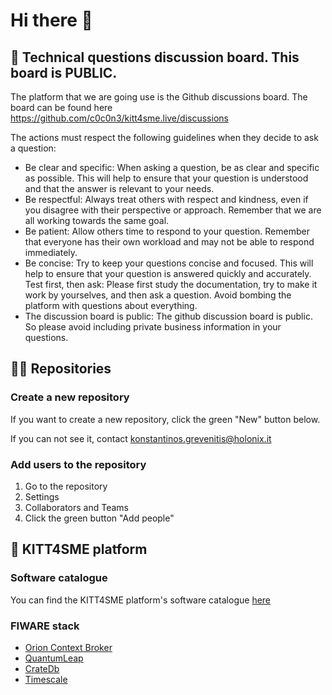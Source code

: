 # Hi there 👋

## 🍿 Technical questions discussion board. This board is PUBLIC.

The platform that we are going use is the Github discussions board. The board can be found here <https://github.com/c0c0n3/kitt4sme.live/discussions>

The actions must respect the following guidelines when they decide to ask a question:
- Be clear and specific: When asking a question, be as clear and specific as possible. This will help to ensure that your question is understood and that the answer is relevant to your needs.
- Be respectful: Always treat others with respect and kindness, even if you disagree with their perspective or approach. Remember that we are all working towards the same goal.
- Be patient: Allow others time to respond to your question. Remember that everyone has their own workload and may not be able to respond immediately.
- Be concise: Try to keep your questions concise and focused. This will help to ensure that your question is answered quickly and accurately.
Test first, then ask: Please first study the documentation, try to make it work by yourselves, and then ask a question. Avoid bombing the platform with questions about everything. 
- The discussion board is public: The github discussion board is public. So please avoid including private business information in your questions. 

## 👩‍💻 Repositories
### Create a new repository

If you want to create a new repository, click the green "New" button below.

If you can not see it, contact <konstantinos.grevenitis@holonix.it>

### Add users to the repository

1. Go to the repository
2. Settings
3. Collaborators and Teams
4. Click the green button "Add people"

## 🧙 KITT4SME platform

### Software catalogue

You can find the KITT4SME platform's software catalogue [here](https://github.com/c0c0n3/kitt4sme/blob/master/arch/catalogue/README.md)

### FIWARE stack

- [Orion Context Broker](https://fiware-orion.readthedocs.io/en/master/)
- [QuantumLeap](https://quantumleap.readthedocs.io/en/latest/)
- [CrateDb](https://crate.io/)
- [Timescale](https://www.timescale.com/)

<!--

**Here are some ideas to get you started:**

🙋‍♀️ A short introduction - what is your organization all about?
🌈 Contribution guidelines - how can the community get involved?
👩‍💻 Useful resources - where can the community find your docs? Is there anything else the community should know?
🍿 Fun facts - what does your team eat for breakfast?
🧙 Remember, you can do mighty things with the power of [Markdown](https://docs.github.com/github/writing-on-github/getting-started-with-writing-and-formatting-on-github/basic-writing-and-formatting-syntax)
-->
